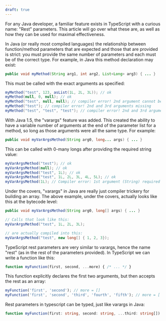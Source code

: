 ```yaml
---
draft: true
---
```


For any Java developer, a familiar feature exists in TypeScript with a curious name: "Rest" parameters. This article will go over what these are, as well as how they can be used for maximal effectiveness.

<!--more-->

In Java (or really most compiled languages) the relationship between function/method parameters that are expected and those that are provided is strict: you must provide the same number of parameters and each must be of the correct type. For example, in Java this method declaration may exist:

```java
public void myMethod(String arg1, int arg2, List<Long> arg3) { ... }
```

This must be called with the exact arguments as specified:

```java
myMethod("test", 123, asList(1L, 2L, 3L)); // ok
myMethod(null, 0, null); // ok
myMethod("test", null, null); // compiler error! 2nd argument cannot be null
myMethod("test"); // compiler error! 2nd and 3rd arguments missing
myMethod("test", "test", "test"); // compiler error! 2nd and 3rd arguments wrong types!
```

With Java 1.5, the "varargs" feature was added. This created the ability to have a variable number of arguments at the end of the parameter list for a method, so long as those arguments were all the same type. For example:

```java
public void myVarArgsMethod(String arg0, long... args) { ... }
```

This can be called with 0-many longs after providing the required string value:

```java
myVarArgsMethod("test"); // ok
myVarArgsMethod(null); // ok
myVarArgsMethod("test", 1L); // ok
myVarArgsMethod("test", 1L, 2L, 3L, 4L, 5L); // ok
myVarArgsMethod(1L); // Compiler error: 1st argument (String) required
```

Under the covers, "varargs" in Java are really just compiler trickery for building an array. The above example, under the covers, actually looks like this at the bytecode level:

```java
public void myVarArgsMethod(String arg0, long[] args) { ... }

// Calls that look like this:
myVarArgsMethod("test", 1L, 2L, 3L);

// are actually compiled into this:
myVarArgsMethod("test", new long[] { 1, 2, 3});
```

TypeScript rest parameters are very similar to varargs, hence the name "rest" (as in the rest of the parameters provided). In TypeScript we can write a function like this:

```typescript
function myFunction(first, second, ...more) { /* ... */ }
```

This function explicitly declares the first two arguments, but then accepts the rest as an array:

```typescript
myFunction('first', 'second'); // more = []
myFunction('first', 'second', 'third', 'fourth', 'fifth'); // more = ['third', 'fourth', 'fifth']
```

Rest parameters in typescript can be typed, just like varargs in Java:

```typescript
function myFunction(first: string, second: string, ...third: string[]) { ... }
```
